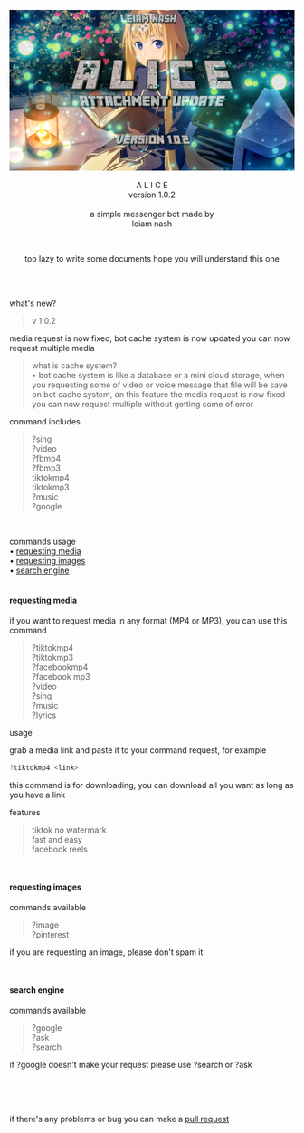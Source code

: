 <p align="center"> 
<img src="https://raw.githubusercontent.com/LeiamNashRebirth/Alice/main/IMG_20230122_081654.png" />
</p>
<p align="center"> A  L  I  C  E <br> version 1.0.2 <br> <br> a simple messenger bot made by <br> leiam nash </p>

<br> 
<p align="center"> too lazy to write some documents hope you will understand this one </p>
<br> <br>

what's new?
> v 1.0.2

media request is now fixed, bot cache system is now updated you can now request multiple media
<br> 
> what is cache system?  <br> • bot cache system is like a database or a mini cloud storage, when you requesting some of video or voice message that file will be save on bot cache system, on this feature the media request is now fixed you can now request multiple without getting some of error

command includes
> ?sing <br> ?video <br> ?fbmp4 <br> ?fbmp3 <br> tiktokmp4 <br> tiktokmp3 <br> ?music <br> ?google

<br>


commands usage <br>
• [requesting media](https://github.com/LeiamNashRebirth/Alice/edit/main/README.md#requesting-media)
<br> • [requesting images](https://github.com/LeiamNashRebirth/Alice/edit/main/README.md#requesting-images)
<br> • [search engine](https://github.com/LeiamNashRebirth/Alice/edit/main/README.md#search-engine)
<br> <br>

#### requesting media

if you want to request media in any format (MP4 or MP3), you can use this command

> ?tiktokmp4 <br> ?tiktokmp3 <br> ?facebookmp4 <br> ?facebook mp3 <br> ?video <br> ?sing <br> ?music <br> ?lyrics

usage 

grab a media link and paste it to your command request, for example



```js
?tiktokmp4 <link>
```

this command is for downloading, you can download all you want as long as you have a link <br>

features
> tiktok no watermark <br> fast and easy <br> facebook reels

<br> 

#### requesting images

commands available
> ?image <br> ?pinterest

if you are requesting an image, please don't spam it

<br>

#### search engine
commands available
> ?google <br> ?ask <br> ?search

if ?google doesn't make your request please use ?search or ?ask

<br> <br> <br>

if there's any problems or bug you can make a [pull request](https://github.com/LeiamNashRebirth/Alice/pulls)
